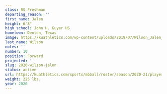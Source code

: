 ```yaml
---
class: RS Freshman
departing_reason: ''
first_name: Jalen
height: 6'8"
high_school: John H. Guyer HS
hometown: Denton, Texas
image: https://kuathletics.com/wp-content/uploads/2019/07/Wilson_Jalen_07182019-1024x853.jpg
last_name: Wilson
notes: ''
number: 10
position: Forward
projected: ''
slug: 2020-wilson-jalen
status: active
url: https://kuathletics.com/sports/mbball/roster/season/2020-21/player/jalen-wilson/
weight: 225 lbs.
year: 2020
---
```

